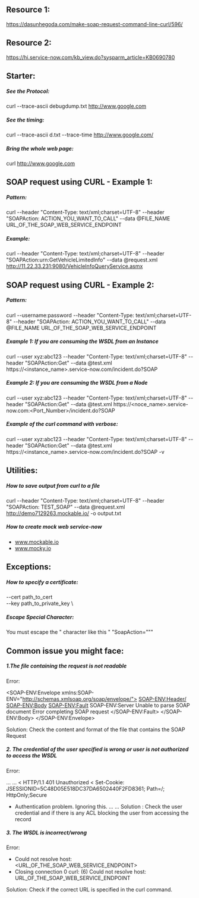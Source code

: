 ## Resource 1:
https://dasunhegoda.com/make-soap-request-command-line-curl/596/

## Resource 2:
https://hi.service-now.com/kb_view.do?sysparm_article=KB0690780



## Starter:
##### See the Protocol:
curl --trace-ascii debugdump.txt http://www.google.com

##### See the timing:
curl --trace-ascii d.txt --trace-time http://www.google.com/

##### Bring the whole web page:
curl http://www.google.com



## SOAP request using CURL - Example 1:

##### Pattern:
curl --header "Content-Type: text/xml;charset=UTF-8" --header "SOAPAction: ACTION_YOU_WANT_TO_CALL" --data @FILE_NAME URL_OF_THE_SOAP_WEB_SERVICE_ENDPOINT

##### Example:
curl --header "Content-Type: text/xml;charset=UTF-8" --header "SOAPAction:urn:GetVehicleLimitedInfo" --data @request.xml http://11.22.33.231:9080/VehicleInfoQueryService.asmx



## SOAP request using CURL - Example 2:

##### Pattern:
curl --username:password --header "Content-Type: text/xml;charset=UTF-8" --header "SOAPAction: ACTION_YOU_WANT_TO_CALL" --data @FILE_NAME URL_OF_THE_SOAP_WEB_SERVICE_ENDPOINT

##### Example 1: If you are consuming the WSDL from an Instance
curl --user xyz:abc123 --header "Content-Type: text/xml;charset=UTF-8" --header "SOAPAction:Get" --data @test.xml https://<instance_name>.service-now.com/incident.do?SOAP

##### Example 2: If you are consuming the WSDL from a Node
curl --user xyz:abc123 --header "Content-Type: text/xml;charset=UTF-8" --header "SOAPAction:Get" --data @test.xml https://<noce_name>.service-now.com:<Port_Number>/incident.do?SOAP 

##### Example of the curl command with verbose:
curl --user xyz:abc123 --header "Content-Type: text/xml;charset=UTF-8" --header "SOAPAction:Get" --data @test.xml https://<instance_name>.service-now.com/incident.do?SOAP -v


## Utilities:

##### How to save output from curl to a file
curl --header "Content-Type: text/xml;charset=UTF-8" --header "SOAPAction: TEST_SOAP" --data @request.xml http://demo7129263.mockable.io/ -o output.txt 

##### How to create mock web service-now
- www.mockable.io
- www.mocky.io


## Exceptions:

##### How to specify a certificate:
--cert path_to_cert \
--key path_to_private_key \



##### Escape Special Character:
You must escape the " character like this \"
"SoapAction=\"\""


## Common issue you might face:

##### 1.The file containing the request is not readable

Error:                

<SOAP-ENV:Envelope xmlns:SOAP-ENV="http://schemas.xmlsoap.org/soap/envelope/">
<SOAP-ENV:Header/>
<SOAP-ENV:Body>
<SOAP-ENV:Fault>
<faultcode>SOAP-ENV:Server</faultcode>
<faultstring>Unable to parse SOAP document</faultstring>
<detail>Error completing SOAP request</detail>
</SOAP-ENV:Fault>
</SOAP-ENV:Body>
</SOAP-ENV:Envelope>
 
Solution: Check the content and format of the file that contains the SOAP Request 
 
 
##### 2. The credential of the user specified is wrong or user is not authorized to access the WSDL
 
Error:
 
...
...
< HTTP/1.1 401 Unauthorized
< Set-Cookie: JSESSIONID=5C48D05E518DC37DA6502440F2FD8361; Path=/; HttpOnly;Secure
* Authentication problem. Ignoring this.
...
...
Solution : Check the user credential and if there is any ACL blocking the user from accessing the record

 

##### 3. The WSDL is incorrect/wrong

Error:

* Could not resolve host: <URL_OF_THE_SOAP_WEB_SERVICE_ENDPOINT>
* Closing connection 0
curl: (6) Could not resolve host: URL_OF_THE_SOAP_WEB_SERVICE_ENDPOINT
 
Solution: Check if the correct URL is specified in the curl command.